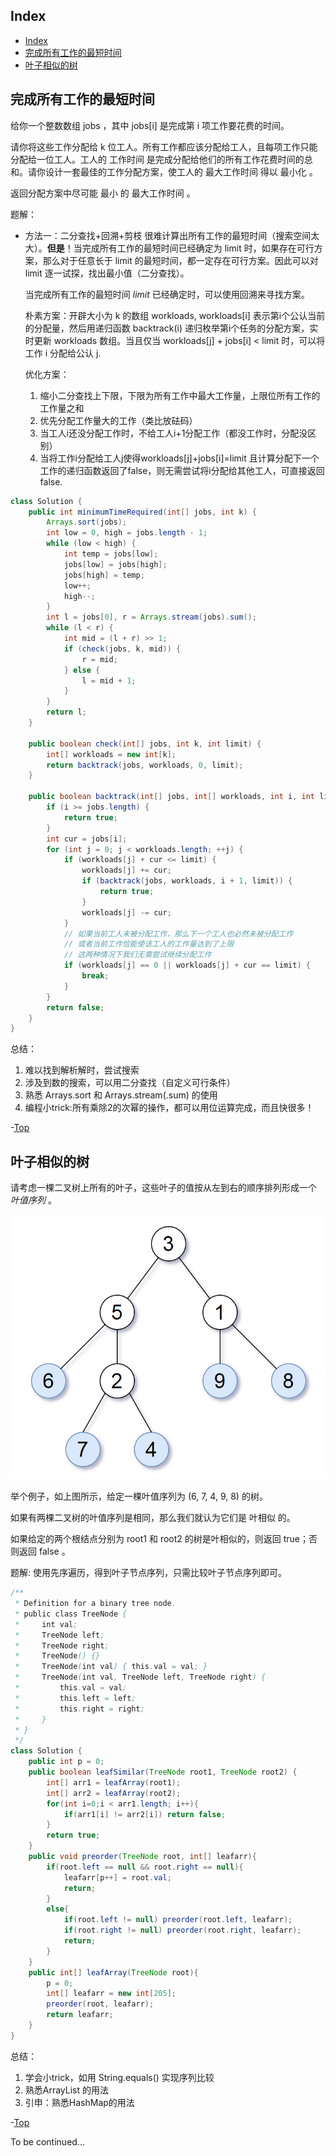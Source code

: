 <head>
<script src="https://cdn.mathjax.org/mathjax/latest/MathJax.js?config=TeX-AMS-MML_HTMLorMML" type="text/javascript"></script> <script type="text/x-mathjax-config"> MathJax.Hub.Config({ tex2jax: { skipTags: ['script', 'noscript', 'style', 'textarea', 'pre'], inlineMath: [['$','$']] } }); </script>
</head>

## Index
- [Index](#index)
- [完成所有工作的最短时间](#完成所有工作的最短时间)
- [叶子相似的树](#叶子相似的树)

## 完成所有工作的最短时间
给你一个整数数组 jobs ，其中 jobs[i] 是完成第 i 项工作要花费的时间。

请你将这些工作分配给 k 位工人。所有工作都应该分配给工人，且每项工作只能分配给一位工人。工人的 工作时间 是完成分配给他们的所有工作花费时间的总和。请你设计一套最佳的工作分配方案，使工人的 最大工作时间 得以 最小化 。

返回分配方案中尽可能 最小 的 最大工作时间 。

题解：
* 方法一：二分查找+回溯+剪枝
  很难计算出所有工作的最短时间（搜索空间太大）。**但是**！当完成所有工作的最短时间已经确定为 limit 时，如果存在可行方案，那么对于任意长于 limit 的最短时间，都一定存在可行方案。因此可以对 limit 逐一试探，找出最小值（二分查找）。
  
  当完成所有工作的最短时间 $limit$ 已经确定时，可以使用回溯来寻找方案。

  朴素方案：开辟大小为 k 的数组 workloads, workloads[i] 表示第i个公认当前的分配量，然后用递归函数 backtrack(i) 递归枚举第i个任务的分配方案，实时更新 workloads 数组。当且仅当 workloads[j] + jobs[i] < limit 时，可以将工作 i 分配给公认 j.

  优化方案：
  1. 缩小二分查找上下限，下限为所有工作中最大工作量，上限位所有工作的工作量之和
  2. 优先分配工作量大的工作（类比放砝码）
  3. 当工人i还没分配工作时，不给工人i+1分配工作（都没工作时，分配没区别）
  4. 当将工作i分配给工人j使得workloads[j]+jobs[i]=limit 且计算分配下一个工作的递归函数返回了false，则无需尝试将i分配给其他工人，可直接返回false.

```java
class Solution {
    public int minimumTimeRequired(int[] jobs, int k) {
        Arrays.sort(jobs);
        int low = 0, high = jobs.length - 1;
        while (low < high) {
            int temp = jobs[low];
            jobs[low] = jobs[high];
            jobs[high] = temp;
            low++;
            high--;
        }
        int l = jobs[0], r = Arrays.stream(jobs).sum();
        while (l < r) {
            int mid = (l + r) >> 1;
            if (check(jobs, k, mid)) {
                r = mid;
            } else {
                l = mid + 1;
            }
        }
        return l;
    }

    public boolean check(int[] jobs, int k, int limit) {
        int[] workloads = new int[k];
        return backtrack(jobs, workloads, 0, limit);
    }

    public boolean backtrack(int[] jobs, int[] workloads, int i, int limit) {
        if (i >= jobs.length) {
            return true;
        }
        int cur = jobs[i];
        for (int j = 0; j < workloads.length; ++j) {
            if (workloads[j] + cur <= limit) {
                workloads[j] += cur;
                if (backtrack(jobs, workloads, i + 1, limit)) {
                    return true;
                }
                workloads[j] -= cur;
            }
            // 如果当前工人未被分配工作，那么下一个工人也必然未被分配工作
            // 或者当前工作恰能使该工人的工作量达到了上限
            // 这两种情况下我们无需尝试继续分配工作
            if (workloads[j] == 0 || workloads[j] + cur == limit) {
                break;
            }
        }
        return false;
    }
}

```
总结：
1. 难以找到解析解时，尝试搜索
2. 涉及到数的搜索，可以用二分查找（自定义可行条件）
3. 熟悉 Arrays.sort 和 Arrays.stream(.sum) 的使用
4. 编程小trick:所有乘除2的次幂的操作，都可以用位运算完成，而且快很多！

-[Top](#index)

## 叶子相似的树
请考虑一棵二叉树上所有的叶子，这些叶子的值按从左到右的顺序排列形成一个 *叶值序列* 。

![leafArray](2021051001.png)

举个例子，如上图所示，给定一棵叶值序列为 (6, 7, 4, 9, 8) 的树。

如果有两棵二叉树的叶值序列是相同，那么我们就认为它们是 叶相似 的。

如果给定的两个根结点分别为 root1 和 root2 的树是叶相似的，则返回 true；否则返回 false 。

题解:
使用先序遍历，得到叶子节点序列，只需比较叶子节点序列即可。
```java
/**
 * Definition for a binary tree node.
 * public class TreeNode {
 *     int val;
 *     TreeNode left;
 *     TreeNode right;
 *     TreeNode() {}
 *     TreeNode(int val) { this.val = val; }
 *     TreeNode(int val, TreeNode left, TreeNode right) {
 *         this.val = val;
 *         this.left = left;
 *         this.right = right;
 *     }
 * }
 */
class Solution {
    public int p = 0;
    public boolean leafSimilar(TreeNode root1, TreeNode root2) {
        int[] arr1 = leafArray(root1);
        int[] arr2 = leafArray(root2);
        for(int i=0;i < arr1.length; i++){
            if(arr1[i] != arr2[i]) return false;
        }
        return true;
    }
    public void preorder(TreeNode root, int[] leafarr){
        if(root.left == null && root.right == null){
            leafarr[p++] = root.val;
            return;
        }
        else{
            if(root.left != null) preorder(root.left, leafarr);
            if(root.right != null) preorder(root.right, leafarr);
            return;
        }
    }
    public int[] leafArray(TreeNode root){
        p = 0;
        int[] leafarr = new int[205];
        preorder(root, leafarr);
        return leafarr;
    }
}
```

总结：
1. 学会小trick，如用 String.equals() 实现序列比较
2. 熟悉ArrayList 的用法
3. 引申：熟悉HashMap的用法



-[Top](#index)

To be continued...